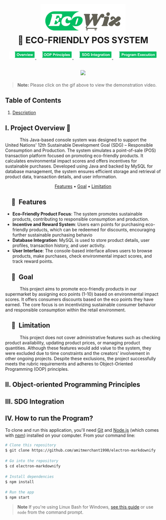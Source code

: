 <h1 align ="center">
  <br>
  <img src="assets/logo.png" alt="icon" height="100" style="vertical-align: middle;" /img> 
  <br>
  <strong>
  🛒 ECO-FRIENDLY POS SYSTEM
  </strong>
  <br>
</h1>

<p align="center">
  <a href="#i-project-overview-🚀">
    <img src="assets/overview.png" alt="icon" height="25" >
  </a>
  <a href="#ii-object-oriented-programming-principles">
    <img src="assets/principles.png" alt="icon" height="25" >
  </a>
  <a href="#iii-sdg-integration">
    <img src="assets/integration.png" alt="icon" height="25" >
  </a>
  <a href="#iv-how-to-run-the-program">
    <img src="assets/execution.png" alt="icon" height="25" >
  </a>
</p>

<h2 align = "center">
        <a href = "https://drive.google.com/drive/u/3/folders/1MlFnAPzaqlr_FCRhPzARKhxZGPCtOl6U">
        <img src = https://github.com/jimcsy/EcoWiz/blob/main/assets/clickbait.gif>
        </a>
</h2>

> **Note:**
> Please click on the gif above to view the demonstration video.

## Table of Contents
1. [Description](#i-project-overview-🚀)
   
## **I. Project Overview** 🚀 

&nbsp;&nbsp;&nbsp;&nbsp;&nbsp;&nbsp;&nbsp;&nbsp;&nbsp;&nbsp;&nbsp;&nbsp;This Java-based console system was designed to support the United Nations' 12th Sustainable Development Goal (SDG) – Responsible Consumption and Production. The system simulates a point-of-sale (POS) transaction platform focused on promoting eco-friendly products. It calculates environmental impact scores and offers incentives for sustainable purchases. Developed using Java and backed by MySQL for database management, the system ensures efficient storage and retrieval of product data, transaction details, and user information.

<p align="center">
  <a href="#🔑-features"> Features</a> •
  <a href="#🥅-goal"> Goal</a> •
  <a href="#🚧-limitation"> Limitation</a> 
</p>

## &nbsp;&nbsp;&nbsp;&nbsp;🔑&nbsp; **Features**
- **Eco-Friendly Product Focus**: The system promotes sustainable products, contributing to responsible consumption and production.
- **Incentive and Reward System**: Users earn points for purchasing eco-friendly products, which can be redeemed for discounts, encouraging further sustainable purchasing behavio
- **Database Integration**: MySQL is used to store product details, user profiles, transaction history, and user activity.
- **User Interface**: The console-based interface allows users to browse products, make purchases, check environmental impact scores, and track reward points.

## &nbsp;&nbsp;&nbsp;&nbsp;🥅&nbsp; **Goal**
&nbsp;&nbsp;&nbsp;&nbsp;&nbsp;&nbsp;&nbsp;&nbsp;&nbsp;&nbsp;&nbsp;&nbsp;This project aims to promote eco-friendly products in our supermarket by assigning eco points (1-10) based on environmental impact scores. It offers consumers discounts based on the eco points they have earned. The core focus is on incentivizing sustainable consumer behavior and responsible consumption within the retail environment.

## &nbsp;&nbsp;&nbsp;&nbsp;🚧&nbsp; **Limitation**
&nbsp;&nbsp;&nbsp;&nbsp;&nbsp;&nbsp;&nbsp;&nbsp;&nbsp;&nbsp;&nbsp;&nbsp;This project does not cover administrative features such as checking product availability, updating product prices, or managing product quantities. Although these features would add value to the system, they were excluded due to time constraints and the creators' involvement in other ongoing projects. Despite these exclusions, the project successfully meets the rubric requirements and adheres to Object-Oriented Programming (OOP) principles.











## II. Object-oriented Programming Principles

## III. SDG Integration

## IV. How to run the Program?

To clone and run this application, you'll need [Git](https://git-scm.com) and [Node.js](https://nodejs.org/en/download/) (which comes with [npm](http://npmjs.com)) installed on your computer. From your command line:

```bash
# Clone this repository
$ git clone https://github.com/amitmerchant1990/electron-markdownify

# Go into the repository
$ cd electron-markdownify

# Install dependencies
$ npm install

# Run the app
$ npm start
```

> **Note**
> If you're using Linux Bash for Windows, [see this guide](https://www.howtogeek.com/261575/how-to-run-graphical-linux-desktop-applications-from-windows-10s-bash-shell/) or use `node` from the command prompt.



